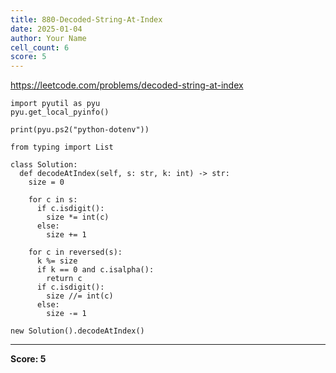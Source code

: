 ```yaml
---
title: 880-Decoded-String-At-Index
date: 2025-01-04
author: Your Name
cell_count: 6
score: 5
---
```


https://leetcode.com/problems/decoded-string-at-index


```
import pyutil as pyu
pyu.get_local_pyinfo()
```


```
print(pyu.ps2("python-dotenv"))
```


```
from typing import List
```


```
class Solution:
  def decodeAtIndex(self, s: str, k: int) -> str:
    size = 0

    for c in s:
      if c.isdigit():
        size *= int(c)
      else:
        size += 1

    for c in reversed(s):
      k %= size
      if k == 0 and c.isalpha():
        return c
      if c.isdigit():
        size //= int(c)
      else:
        size -= 1
```


```
new Solution().decodeAtIndex()
```


---
**Score: 5**